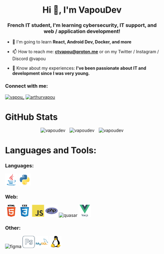 <h1 align="center">Hi 👋, I'm VapouDev</h1>
<h3 align="center">French IT student, I'm learning cybersecurity, IT support, and web / application development!</h3>

- 🌱 I'm going to learn **React, Android Dev, Docker, and more**

- 📫 How to reach me: **ctvapou@proton.me** or on my Twitter / Instagram / Discord @vapou

- 📄 Know about my experiences: **I've been passionate about IT and development since I was very young.**

<h3 align="left">Connect with me:</h3>
<p align="left">
  <a href="https://twitter.com/vapou_" target="blank"><img align="center" src="https://raw.githubusercontent.com/rahuldkjain/github-profile-readme-generator/master/src/images/icons/Social/twitter.svg" alt="vapou_" height="30" width="40" /></a>
  <a href="https://instagram.com/arthurvapou" target="blank"><img align="center" src="https://raw.githubusercontent.com/rahuldkjain/github-profile-readme-generator/master/src/images/icons/Social/instagram.svg" alt="arthurvapou" height="30" width="40" /></a>
</p>

# GitHub Stats
<p align="center">
  <img src="https://github-readme-stats.vercel.app/api?username=vapoudev&show_icons=true&theme=radical" alt="vapoudev" style="width: 32%; margin: 0 1%;" />
  <img src="https://github-readme-stats.vercel.app/api/top-langs/?username=vapoudev&layout=compact&theme=radical" alt="vapoudev" style="width: 32%; margin: 0 1%;" />
  <img src="https://github-readme-streak-stats.herokuapp.com/?user=vapoudev&theme=radical" alt="vapoudev" style="width: 32%; margin: 0 1%;" />
</p>

# Languages and Tools:

### Languages:
<p> 
  <img src="https://raw.githubusercontent.com/devicons/devicon/master/icons/java/java-original.svg" alt="java" width="40" height="40"/> 
  <img src="https://raw.githubusercontent.com/devicons/devicon/master/icons/python/python-original.svg" alt="python" width="40" height="40"/>
</p>

### Web:
<p>
  <img src="https://raw.githubusercontent.com/devicons/devicon/master/icons/html5/html5-original-wordmark.svg" alt="html5" width="40" height="40"/> 
  <img src="https://raw.githubusercontent.com/devicons/devicon/master/icons/css3/css3-original-wordmark.svg" alt="css3" width="40" height="40"/> 
  <img src="https://raw.githubusercontent.com/devicons/devicon/master/icons/javascript/javascript-original.svg" alt="javascript" width="40" height="40"/> 
  <img src="https://raw.githubusercontent.com/devicons/devicon/master/icons/php/php-original.svg" alt="php" width="40" height="40"/>
  <img src="https://cdn.quasar.dev/logo/svg/quasar-logo.svg" alt="quasar" width="40" height="40"/>
  <img src="https://raw.githubusercontent.com/devicons/devicon/master/icons/vuejs/vuejs-original-wordmark.svg" alt="vuejs" width="40" height="40"/>
  <!--
  <img src="https://www.vectorlogo.zone/logos/tailwindcss/tailwindcss-icon.svg" alt="tailwind" width="40" height="40"/>
  <img src="https://raw.githubusercontent.com/devicons/devicon/master/icons/bootstrap/bootstrap-plain-wordmark.svg" alt="bootstrap" width="40" height="40"/> -->
</p>

### Other:
<p>
  <img src="https://www.vectorlogo.zone/logos/figma/figma-icon.svg" alt="figma" width="40" height="40"/> 
  <img src="https://raw.githubusercontent.com/devicons/devicon/master/icons/photoshop/photoshop-line.svg" alt="photoshop" width="40" height="40"/> 
  <img src="https://raw.githubusercontent.com/devicons/devicon/master/icons/mysql/mysql-original-wordmark.svg" alt="mysql" width="40" height="40"/> 
  <img src="https://raw.githubusercontent.com/devicons/devicon/master/icons/linux/linux-original.svg" alt="linux" width="40" height="40"/>
</p>

